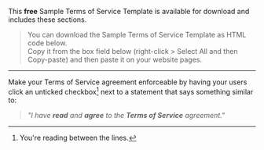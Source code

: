 This **free** Sample Terms of Service Template is available
for download and includes these sections.

> You can download the Sample Terms of Service Template as HTML code below.  
> Copy it from the box field below (right-click > Select All and then Copy-paste)
> and then paste it on your website pages.

---

Make your Terms of Service agreement enforceable by having your
users click an unticked checkbox[^peek_this] next to a statement that
says something similar to:

> _"I have **read** and **agree** to the **Terms of Service** agreement."_

[^peek_this]: You're reading between the lines.
